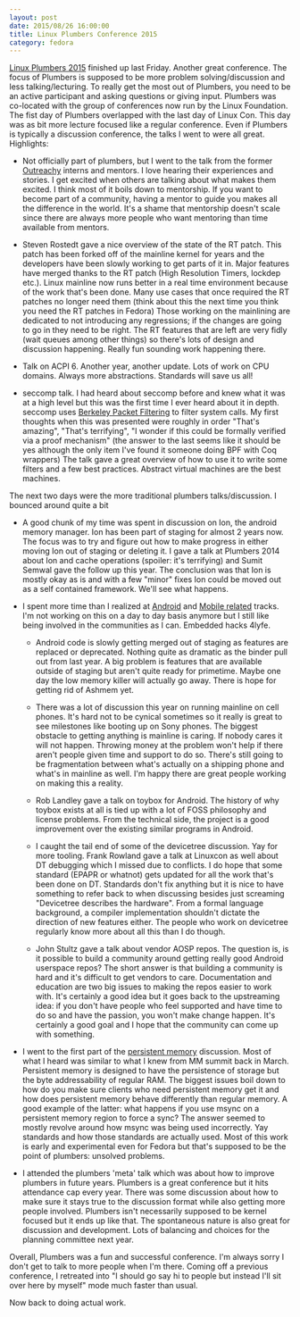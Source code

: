 ```yaml
---
layout: post
date: 2015/08/26 16:00:00
title: Linux Plumbers Conference 2015
category: fedora
---
```


[Linux Plumbers 2015](https://linuxplumbersconf.org/2015/) finished up last
Friday. Another great conference. The focus of Plumbers is supposed to be
more problem solving/discussion and less talking/lecturing. To really get the
most out of Plumbers, you need to be an active participant and asking questions
or giving input. Plumbers was co-located with the group of conferences now
run by the Linux Foundation.  The fist day of Plumbers overlapped with the
last day of Linux Con. This day was as bit more lecture focused like a regular
conference. Even if Plumbers is typically a discussion conference, the talks
I went to were all great. Highlights:

- Not officially part of plumbers, but I went to the talk from the former
[Outreachy](https://www.gnome.org/outreachy/) interns and mentors. I love
hearing their experiences and stories. I get excited when others are talking
about what makes them excited.
I think most of it boils down to mentorship. If you want to become part of a
community, having a mentor to guide you makes all the difference in the world.
It's a shame that mentorship doesn't scale since there are always more people
who want mentoring than time available from mentors.

- Steven Rostedt gave a nice overview of the state of the RT patch. This patch
has been forked off of the mainline kernel for years and the developers have
been slowly working to get parts of it in. Major features have merged thanks
 to the  RT patch (High Resolution Timers, lockdep etc.). Linux mainline now
runs better in a real time environment because of the work that's been done.
Many use cases that once required the RT patches no longer need them (think
about this the next time you think you need the RT patches in Fedora)
Those working on the mainlining are dedicated to not introducing any
regressions; if the changes are going to go in they need to be right. The RT
features that are left are very fidly (wait queues among other things) so
there's lots of design and discussion happening. Really fun sounding work
happening there.

- Talk on ACPI 6. Another year, another update. Lots of work on CPU domains.
Always more abstractions. Standards will save us all!

- seccomp talk. I had heard about seccomp before and knew what it was at a
high level but this was the first time I ever heard about it in depth. seccomp
uses [Berkeley Packet Filtering](https://en.wikipedia.org/wiki/Berkeley_Packet_Filter) 
to filter system calls. My first thoughts when this was presented were roughly
in order "That's amazing", "That's terrifying", "I wonder if this could be
formally verified via a proof mechanism" (the answer to the last seems like it
should be yes although the only item I've found it someone doing BPF with Coq
wrappers) The talk gave a great overview of how to use it to write some
filters and a few best practices. Abstract virtual machines are the best
machines.

The next two days were the more traditional plumbers talks/discussion. I
bounced around quite a bit
- A good chunk of my time was spent in discussion on Ion, the android memory
manager. Ion has been part of staging for almost 2 years now. The focus was
to try and figure out how to make progress in either moving Ion out of staging
or deleting it. I gave a talk at Plumbers 2014 about Ion and cache operations
(spoiler: it's terrifying) and Sumit Semwal gave the follow up this year.
The conclusion was that Ion is mostly okay as is and with a few "minor" fixes
Ion could be moved out as a self contained framework. We'll see what happens.

- I spent more time than I realized at 
[Android](https://etherpad.openstack.org/p/LPC2015_Android_Mobile) and 
[Mobile related](https://etherpad.openstack.org/p/LPC2015_Device_Tree) tracks.
I'm not working on this on a day to day basis anymore but I still like being
involved in the communities as I can. Embedded hacks 4lyfe.
	- Android code is slowly getting merged
out of staging as features are replaced or deprecated. Nothing quite as 
dramatic as the binder pull out from last year. A big problem is
features that are available outside of staging but aren't quite ready for
primetime. Maybe one day the low memory killer will actually go away. There is
hope for getting rid of Ashmem yet.

	- There was a lot of discussion this year on running mainline on cell phones.
It's hard not to be cynical sometimes so it really is
great to see milestones like booting up on Sony phones. The biggest obstacle
to getting anything is mainline is caring. If nobody cares it will not happen.
Throwing money at the problem won't help if there aren't people given time
and support to do so. There's still going to be fragmentation between what's
actually on a shipping phone and what's in mainline as well. I'm happy there
are great people working on making this a reality.

	- Rob Landley gave a talk on toybox for Android. The history of why toybox
exists at all is tied up with a lot of FOSS philosophy and license problems.
From the technical side, the project is a good improvement over the existing
similar programs in Android.

	- I caught the tail end of some of the devicetree discussion. Yay for more
tooling. Frank Rowland gave a talk at Linuxcon as well about DT debugging which
I missed due to conflicts. I do hope that some standard (EPAPR or whatnot) gets
updated for all the work that's been done on DT. Standards don't fix anything
but it is nice to have something to refer back to when discussing besides just
screaming "Devicetree describes the hardware". From a formal language
background, a compiler implementation shouldn't dictate the direction of
new features either. The people who work on devicetree regularly know more
about all this than I do though.

	- John Stultz gave a talk about vendor AOSP repos. The question is, is it
possible to build a community around getting really good Android userspace
repos? The short answer is that building a community is hard and it's difficult
to get vendors to care. Documentation and education are two big issues to
making the repos easier to work with. It's certainly a good idea but it goes
back to the upstreaming idea: if you don't have people who feel supported and
have time to do so and have the passion, you won't make change happen. It's
certainly a good goal and I hope that the community can come up with something.

- I went to the first part of the
[persistent memory](https://etherpad.openstack.org/p/LPC2015_Persistent_Memory)
 discussion. Most of what
I heard was similar to what I knew from MM summit back in March. Persistent
memory is designed to have the persistence of storage but the byte
addressability of regular RAM. The biggest issues boil down to how do you make
sure clients who need persistent memory get it and how does persistent memory
behave differently than regular memory. A good example of the latter: what
happens if you use msync on a persistent memory region to force a sync?
The answer seemed to mostly revolve around how msync was being used
incorrectly. Yay standards and how those standards are actually used. Most of
this work is early and experimental even for Fedora but that's supposed to be
the point of plumbers: unsolved problems.

- I attended the plumbers 'meta' talk which was about how to improve plumbers
in future years. Plumbers is a great conference but it hits attendance cap
every year. There was some discussion about how to make sure it stays true to
the discussion format while also getting more people involved. Plumbers isn't
necessarily supposed to be kernel focused but it ends up like that. The
spontaneous nature is also great for discussion and development. Lots of
balancing and choices for the planning committee next year.

Overall, Plumbers was a fun and successful conference. I'm always sorry I don't
get to talk to more people when I'm there. Coming off a previous conference, I
retreated into "I should go say hi to people but instead I'll sit over here by
myself" mode much faster than usual.

Now back to doing actual work.
